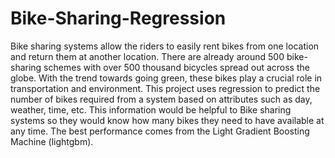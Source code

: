 # Bike-Sharing-Regression

Bike sharing systems allow the riders to easily rent bikes from one location and return them at another location. There are already around 500 bike-sharing schemes with over 500 thousand bicycles spread out across the globe. With the trend towards going green, these bikes play a crucial role in transportation and environment. This project uses regression to predict the number of bikes required from a system based on attributes such as day, weather, time, etc. This information would be helpful to Bike sharing systems so they would know how many bikes they need to have available at any time. The best performance comes from the Light Gradient Boosting Machine (lightgbm).  
